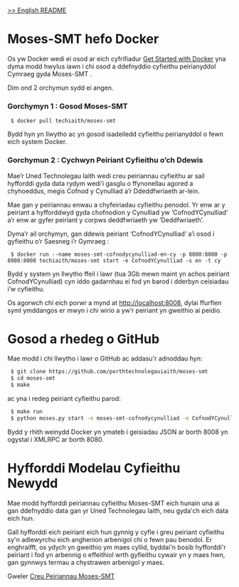 [>> English README](README_en.md)

# Moses-SMT hefo Docker

Os yw Docker wedi ei osod ar eich cyfrifiadur [Get Started with Docker](https://docs.docker.com/windows/) yna dyma modd hwylus iawn i chi osod a ddefnyddio cyfieithu peirianyddol Cymraeg gyda Moses-SMT . 

Dim ond 2 orchymun sydd ei angen.

### Gorchymyn 1 : Gosod Moses-SMT 

```
 $ docker pull techiaith/moses-smt
```

Bydd hyn yn llwytho ac yn gosod isadeiledd cyfieithu peirianyddol o fewn eich system Docker.

### Gorchymun 2 : Cychwyn Peiriant Cyfieithu o’ch Ddewis

Mae’r Uned Technolegau Iaith wedi creu peiriannau cyfieithu ar sail hyfforddi gyda data rydym wedi’i gasglu o ffynonellau agored a chyhoeddus, megis Cofnod y Cynulliad a’r Ddeddfwriaeth ar-lein.

Mae gan y peiriannau enwau a chyfeiriadau cyfieithu penodol. Yr enw ar y peiriant a hyfforddwyd gyda chofnodion y Cynulliad yw ‘CofnodYCynulliad’ a’r enw ar gyfer peiriant y corpws deddfwriaeth yw ‘Deddfwriaeth’.

Dyma’r ail orchymyn, gan ddewis peiriant ‘CofnodYCynulliad’ a’i osod i gyfieithu o’r Saesneg i’r Gymraeg :

```
 $ docker run --name moses-smt-cofnodycynulliad-en-cy -p 8080:8080 -p 8008:8008 techiaith/moses-smt start -e CofnodYCynulliad -s en -t cy
```

Bydd y system yn llwytho ffeil i lawr (tua 3Gb mewn maint yn achos peiriant CofnodYCynulliad) cyn iddo gadarnhau ei fod yn barod i dderbyn ceisiadau i’w cyfieithu.

Os agorwch chi eich porwr a mynd at [http://localhost:8008](http://localhost:8008), dylai ffurflen syml ymddangos er mwyn i chi wirio a yw’r peiriant yn gweithio ai peidio.


# Gosod a rhedeg o GitHub

Mae modd i chi llwytho i lawr o GitHub ac addasu'r adnoddau hyn:

```sh
 $ git clone https://github.com/porthtechnolegauiaith/moses-smt
 $ cd moses-smt
 $ make
```

ac yna i redeg peiriant cyfieithu parod:

```sh
 $ make run
 $ python moses.py start -e moses-smt-cofnodycynulliad -e CofnodYCynulliad -s en -t cy
```

Bydd y rhith weinydd Docker yn ymateb i geisiadau JSON ar borth 8008 yn ogystal i XMLRPC ar borth 8080.

# Hyfforddi Modelau Cyfieithu Newydd 

Mae modd hyfforddi peiriannau cyfieithu Moses-SMT eich hunain una ai gan ddefnyddio data gan yr Uned Technolegau Iaith, neu gyda'ch eich data eich hun.

Gall hyfforddi eich peiriant eich hun gynnig y cyfle i greu peiriant cyfieithu sy'n adlewyrchu eich anghenion arbenigol chi o fewn pau benodol. Er enghraifft, os ydych yn gweithio ym maes cyllid, byddai'n bosib hyfforddi'r peiriant i fod yn arbennig o effeithiol wrth gyfieithu cywair yn y maes hwn, gan gynnwys termau a chystrawen arbenigol y maes. 

Gweler [Creu Peiriannau Moses-SMT](https://github.com/PorthTechnolegauIaith/moses-smt/blob/master/docs/Hyfforddi.md)
